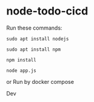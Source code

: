 # node-todo-cicd

Run these commands:


`sudo apt install nodejs`


`sudo apt install npm`


`npm install`

`node app.js`

or Run by docker compose


Dev


